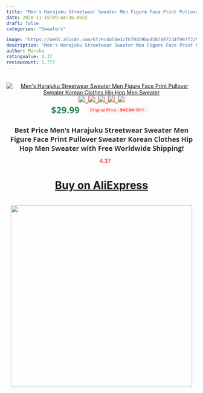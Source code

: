```yaml
---
title: "Men's Harajuku Streetwear Sweater Men Figure Face Print Pullover Sweater Korean Clothes Hip Hop Men Sweater"
date: 2020-11-15T09:44:36.892Z
draft: false
categories: "Sweaters"

image: "https://ae01.alicdn.com/kf/Hc4a54e1cf670459ba9587807234f997fJ/Men-s-Harajuku-Streetwear-Sweater-Men-Figure-Face-Print-Pullover-Sweater-Korean-Clothes-Hip-Hop-Men.png_220x220.png"
description: "Men's Harajuku Streetwear Sweater Men Figure Face Print Pullover Sweater Korean Clothes Hip Hop Men Sweater"
author: Marsha
ratingvalue: 4.37
reviewcount: 1.777
---
```

<br>
<div style="text-align: center;">
<a href="https://s.click.aliexpress.com/e/_A9Cxv7" target="_blank" rel="nofollow noopener noreferrer"><img alt="Men's Harajuku Streetwear Sweater Men Figure Face Print Pullover Sweater Korean Clothes Hip Hop Men Sweater" class="magnifier-image" src="https://ae01.alicdn.com/kf/Hc4a54e1cf670459ba9587807234f997fJ/Men-s-Harajuku-Streetwear-Sweater-Men-Figure-Face-Print-Pullover-Sweater-Korean-Clothes-Hip-Hop-Men.png_220x220.png_640x640.jpg">
<br>
<img style="border:1px solid salmon" src="https://ae01.alicdn.com/kf/Hc4a54e1cf670459ba9587807234f997fJ/Men-s-Harajuku-Streetwear-Sweater-Men-Figure-Face-Print-Pullover-Sweater-Korean-Clothes-Hip-Hop-Men.png_120x120.jpg">&nbsp;&nbsp;<img style="border:1px solid salmon" src="https://ae01.alicdn.com/kf/Hb2d22544735e4f81a2364199584241d6p/Men-s-Harajuku-Streetwear-Sweater-Men-Figure-Face-Print-Pullover-Sweater-Korean-Clothes-Hip-Hop-Men.jpg_120x120.jpg">&nbsp;&nbsp;<img style="border:1px solid salmon" src="https://ae01.alicdn.com/kf/Hfe7d81e6f0ad418a816d4a4679ef772ck/Men-s-Harajuku-Streetwear-Sweater-Men-Figure-Face-Print-Pullover-Sweater-Korean-Clothes-Hip-Hop-Men.jpg_120x120.jpg">&nbsp;&nbsp;<img style="border:1px solid salmon" src="https://ae01.alicdn.com/kf/H3c252f5de9014d85b919acb18e78d56fa/Men-s-Harajuku-Streetwear-Sweater-Men-Figure-Face-Print-Pullover-Sweater-Korean-Clothes-Hip-Hop-Men.jpg_120x120.jpg">&nbsp;&nbsp;<img style="border:1px solid salmon" src="https://ae01.alicdn.com/kf/H19a82a27e41b4819a28fee42424601d1W/Men-s-Harajuku-Streetwear-Sweater-Men-Figure-Face-Print-Pullover-Sweater-Korean-Clothes-Hip-Hop-Men.jpg_120x120.jpg"></a></div><br0>
<div style="text-align: center;"><span style="background-color: white; border: 0px; box-sizing: border-box; color: seagreen; display: inline-block; font-family: &quot;open sans&quot; , &quot;arial&quot; , &quot;helvetica&quot; , sans-serif , &quot;heiti&quot;; font-size: 24px; font-stretch: inherit; font-weight: 700; line-height: inherit; margin: 0px 10px 0px 0px; padding: 0px; vertical-align: middle;">$29.99 </span>
<span style="background: rgb(255 , 241 , 241); border-radius: 3px; border: 0px; box-sizing: border-box; color: #ff4747; display: inline-block; font-family: inherit; font-size: 12px; font-stretch: inherit; font-style: inherit; font-variant: inherit; font-weight: 600; line-height: inherit; margin: 0px; padding: 2px 5px; transform: scale(0.9); vertical-align: middle;">Original Price : <b style="text-decoration: line-through;">$42.84 </b> 30%&nbsp;&nbsp;</span></div>
<h1 style="color: #333333; display: inline-block; font-family: &quot;open sans&quot; , &quot;arial&quot; , &quot;helvetica&quot; , sans-serif , &quot;heiti&quot;; font-size: 18px; font-stretch: inherit; font-weight: 700; text-align: center;">Best Price Men's Harajuku Streetwear Sweater Men Figure Face Print Pullover Sweater Korean Clothes Hip Hop Men Sweater with Free Worldwide Shipping!</h1>
<div style="color: #ff4747; text-align: center;">
<img src="https://4.bp.blogspot.com/-M0ZcTcb-5uY/XleCXlxnR4I/AAAAAAAAAEc/OrjgMkXV1oMQFaCRZj5HQwOCBcu3w1FegCPcBGAYYCw/s1600/star.png" style="height: 15px;">&nbsp;<b>4.37</b></div>
<div class="button_cont" align="center"><a class="buynow_a" href="https://s.click.aliexpress.com/e/_A9Cxv7" target="_blank" rel="nofollow noopener noreferrer"><H1>Buy on AliExpress</H1></a></div><br>
<div class="separator" style="clear: both; text-align: center;">
<img src="https://lh3.googleusercontent.com/-pTy5HemUv9M/XlePHvY0dAI/AAAAAAAAAE4/0nX5iRUoIWY8eMW9Dpxeirr157OZliDIgCLcBGAsYHQ/s1600/badge.gif" width="480">
</div>
